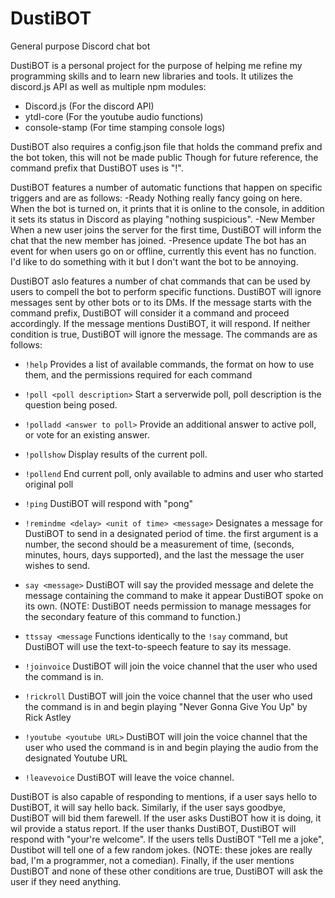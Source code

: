 # DustiBOT
General purpose Discord chat bot

  DustiBOT is a personal project for the purpose of helping me refine my programming skills
and to learn new libraries and tools.  It utilizes the discord.js API as well as multiple npm modules:

- Discord.js (For the discord API)
- ytdl-core (For the youtube audio functions)
- console-stamp (For time stamping console logs)

DustiBOT also requires a config.json file that holds the command prefix and the bot token, this will not be made public
Though for future reference, the command prefix that DustiBOT uses is "!".

DustiBOT features a number of automatic functions that happen on specific triggers and are as follows:
-Ready
  Nothing really fancy going on here.  When the bot is turned on, it prints that it is online to the console, in addition it
  sets its status in Discord as playing "nothing suspicious".
-New Member
  When a new user joins the server for the first time, DustiBOT will inform the chat that the new member has joined.
-Presence update
  The bot has an event for when users go on or offline, currently this event has no function.  I'd like to do something with it
  but I don't want the bot to be annoying.

DustiBOT aslo features a number of chat commands that can be used by users to compell the bot to perform specific functions.
DustiBOT will ignore messages sent by other bots or to its DMs.  If the message starts with the command prefix, DustiBOT will 
consider it a command and proceed accordingly.  If the message mentions DustiBOT, it will respond.  If neither condition is true, DustiBOT will ignore the message.  The commands are as follows:
- `!help`
  Provides a list of available commands, the format on how to use them, and the permissions required for each command
- `!poll <poll description>`
  Start a serverwide poll, poll description is the question being posed.
- `!polladd <answer to poll>`
  Provide an additional answer to active poll, or vote for an existing answer.
- `!pollshow`
  Display results of the current poll.
- `!pollend`
  End current poll, only available to admins and user who started original poll
- `!ping`
  DustiBOT will respond with "pong"
- `!remindme <delay> <unit of time> <message>`
  Designates a message for DustiBOT to send in a designated period of time.  the first argument is a number, the second should be a 
  measurement of time, (seconds, minutes, hours, days supported), and the last the message the user wishes to send.
  
- `say <message>`
  DustiBOT will say the provided message and delete the message containing the command to make it appear DustiBOT spoke on its own.
  (NOTE: DustiBOT needs permission to manage messages for the secondary feature of this command to function.)
- `ttssay <message`
  Functions identically to the `!say` command, but DustiBOT will use the text-to-speech feature to say its message.
- `!joinvoice`
  DustiBOT will join the voice channel that the user who used the command is in.
- `!rickroll`
  DustiBOT will join the voice channel that the user who used the command is in and begin playing "Never Gonna Give You Up" by Rick Astley
- `!youtube <youtube URL>`
  DustiBOT will join the voice channel that the user who used the command is in and begin playing the audio from the designated Youtube URL
- `!leavevoice`
  DustiBOT will leave the voice channel.
  
DustiBOT is also capable of responding to mentions, if a user says hello to DustiBOT, it will say hello back.  Similarly, if the user
says goodbye, DustiBOT will bid them farewell.  If the user asks DustiBOT how it is doing, it wil provide a status report.  If the
user thanks DustiBOT, DustiBOT will respond with "your're welcome". If the users tells DustiBOT "Tell me a joke", Dustibot will tell 
one of a few random jokes.
(NOTE: these jokes are really bad, I'm a programmer, not a comedian).
Finally, if the user mentions DustiBOT and none of these other conditions are true, DustiBOT will ask the user if they need anything.

  
